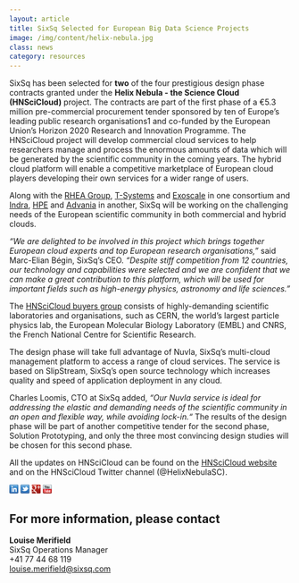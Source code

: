 ```yaml
---
layout: article
title: SixSq Selected for European Big Data Science Projects
image: /img/content/helix-nebula.jpg
class: news
category: resources
---
```

SixSq has been selected for **two** of the four prestigious design phase contracts granted under the **Helix Nebula - the Science Cloud (HNSciCloud)** project. The contracts are part of the first phase of a €5.3 million pre-commercial procurement tender sponsored by ten of Europe’s leading public research organisations1 and co-funded by the European Union’s Horizon 2020 Research and Innovation Programme. The HNSciCloud project will develop commercial cloud services to help researchers manage and process the enormous amounts of data which will be generated by the scientific community in the coming years. The hybrid cloud platform will enable a competitive marketplace of European cloud players developing their own services for a wider range of users. 

Along with the [RHEA Group](http://www.rheagroup.com), [T-Systems](https://www.t-systems.com) and [Exoscale](https://www.exoscale.ch) in one consortium and [Indra](http://www.indracompany.com/en), [HPE](https://www.hpe.com/us/en/home.html) and [Advania](https://advania.com) in another, SixSq will be working on the challenging needs of the European scientific community in both commercial and hybrid clouds. 

*“We are delighted to be involved in this project which brings together European cloud experts and top European research organisations,”* said Marc-Elian Bégin, SixSq’s CEO. *“Despite stiff competition from 12 countries, our technology and capabilities were selected and we are confident that we can make a great contribution to this platform, which will be used for important fields such as high-energy physics, astronomy and life sciences.”*

The [HNSciCloud buyers group](http://www.hnscicloud.eu/partner-type/buyers) consists of highly-demanding scientific laboratories and organisations, such as CERN, the world’s largest particle physics lab, the European Molecular Biology Laboratory (EMBL) and CNRS, the French National Centre for Scientific Research. 

The design phase will take full advantage of Nuvla, SixSq’s multi-cloud management platform to access a range of cloud services. The service is based on SlipStream, SixSq’s open source technology which increases quality and speed of application deployment in any cloud. 

Charles Loomis, CTO at SixSq added, *“Our Nuvla service is ideal for addressing the elastic and demanding needs of the scientific community in an open and flexible way, while avoiding lock-in.“* 
The results of the design phase will be part of another competitive tender for the second phase, Solution Prototyping, and only the three most convincing design studies will be chosen for this second phase. 

All the updates on HNSciCloud can be found on the [HNSciCloud website](http://www.hnscicloud.eu) and on the HNSciCloud Twitter channel (@HelixNebulaSC). 


<a href="http://linkedin.com/company/sixsq"><img src="/img/design/linkedin_small.png" alt="LinkedIn" width="16" /></a> <a href="http://twitter.com/@sixsq"><img src="/img/design/twitter_small.png" alt="Twitter" width="16" /></a> <a href="http://plus.google.com/+sixsq"><img src="/img/design/google_plus_small.png" alt="Google+" width="16" /></a> <a href="https://www.youtube.com/channel/UCGYw3n7c-QsDtsVH32By1-g"><img src="/img/design/youtube_small.png" alt="Youtube" width="16"/></a>


For more information, please contact
----

**Louise Merifield**  
SixSq Operations Manager  
+41 77 44 68 119  
[louise.merifield@sixsq.com](mailto:louise.merifield@sixsq.com)



